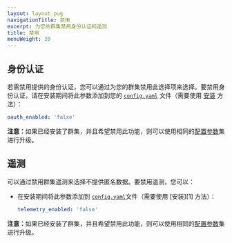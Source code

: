 ```yaml
---
layout: layout.pug
navigationTitle: 禁用
excerpt: 为您的群集禁用身份认证和遥测
title: 禁用
menuWeight: 20
---
```


## 身份认证

若需禁用提供的身份认证，您可以通过为您的群集禁用此选择项来选择。要禁用身份认证，请在安装期间将此参数添加到您的 [`config.yaml`](/1.12/installing/production/advanced-configuration/configuration-reference/) 文件（需要使用 [安装](/1.12/installing/production/deploying-dcos/installation/) 方法）：

```yaml
oauth_enabled: 'false'
```

<p class="message--note"><strong>注意：</strong>如果已经安装了群集，并且希望禁用此功能，则可以使用相同的<a href="/1.12/installing/production/advanced-configuration/configuration-reference/">配置参数</a>集进行升级。</p>



## 遥测

可以通过禁用群集遥测来选择不提供匿名数据。要禁用遥测，您可以：

- 在安装期间将此参数添加到 [`config.yaml`](/1.12/installing/production/advanced-configuration/configuration-reference/)文件（需要使用 [安装][1] 方法）：

    ```yaml
    telemetry_enabled: 'false'
    ```



<p class="message--note"><strong>注意：</strong>如果已经安装了群集，并且希望禁用此功能，则可以使用相同的<a href="/1.12/installing/production/advanced-configuration/configuration-reference/">配置参数</a>集进行升级。</p>
